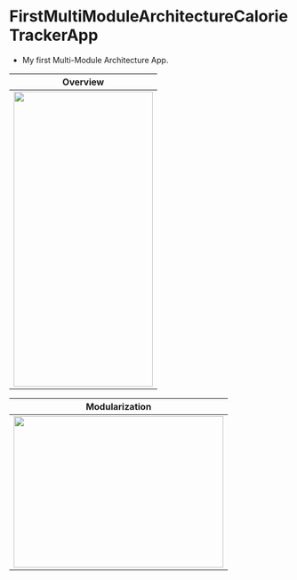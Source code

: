 # FirstMultiModuleArchitectureCalorieTrackerApp
 * My first Multi-Module Architecture App.

|Overview|
|--------------|
|<img src="https://user-images.githubusercontent.com/50905347/169171978-b2191c15-9a0a-4486-8edc-0180b9f439f0.png" width="250" height="530">|

|Modularization|
|--------------|
|<img src="https://user-images.githubusercontent.com/50905347/169169972-97b97944-47db-49a6-ae60-66d171dcf0dc.png" width="377" height="272">|
